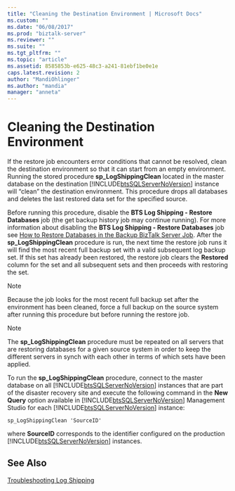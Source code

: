 ```yaml
---
title: "Cleaning the Destination Environment | Microsoft Docs"
ms.custom: ""
ms.date: "06/08/2017"
ms.prod: "biztalk-server"
ms.reviewer: ""
ms.suite: ""
ms.tgt_pltfrm: ""
ms.topic: "article"
ms.assetid: 8585853b-e625-48c3-a241-81ebf1be0e1e
caps.latest.revision: 2
author: "MandiOhlinger"
ms.author: "mandia"
manager: "anneta"
---
```

# Cleaning the Destination Environment
If the restore job encounters error conditions that cannot be resolved, clean the destination environment so that it can start from an empty environment. Running the stored procedure **sp_LogShippingClean** located in the master database on the destination [!INCLUDE[btsSQLServerNoVersion](../includes/btssqlservernoversion-md.md)] instance will “clean” the destination environment. This procedure drops all databases and deletes the last restored data set for the specified source.  
  
 Before running this procedure, disable the **BTS Log Shipping - Restore Databases** job (the get backup history job may continue running). For more information about disabling the **BTS Log Shipping - Restore Databases** job see [How to Restore Databases in the Backup BizTalk Server Job](../technical-guides/how-to-restore-databases-in-the-backup-biztalk-server-job.md). After the **sp_LogShippingClean** procedure is run, the next time the restore job runs it will find the most recent full backup set with a valid subsequent log backup set. If this set has already been restored, the restore job clears the **Restored** column for the set and all subsequent sets and then proceeds with restoring the set.  
  
> [!NOTE]  
>  Because the job looks for the most recent full backup set after the environment has been cleaned, force a full backup on the source system after running this procedure but before running the restore job.  
  
> [!NOTE]  
>  The **sp_LogShippingClean** procedure must be repeated on all servers that are restoring databases for a given source system in order to keep the different servers in synch with each other in terms of which sets have been applied.  
  
 To run the **sp_LogShippingClean** procedure, connect to the master database on all [!INCLUDE[btsSQLServerNoVersion](../includes/btssqlservernoversion-md.md)] instances that are part of the disaster recovery site and execute the following command in the **New Query** option available in [!INCLUDE[btsSQLServerNoVersion](../includes/btssqlservernoversion-md.md)] Management Studio for each [!INCLUDE[btsSQLServerNoVersion](../includes/btssqlservernoversion-md.md)] instance:  
  
```  
sp_LogShippingClean 'SourceID'  
```  
  
 where **SourceID** corresponds to the identifier configured on the production [!INCLUDE[btsSQLServerNoVersion](../includes/btssqlservernoversion-md.md)] instances.  
  
## See Also  
 [Troubleshooting Log Shipping](../technical-guides/troubleshooting-log-shipping.md)